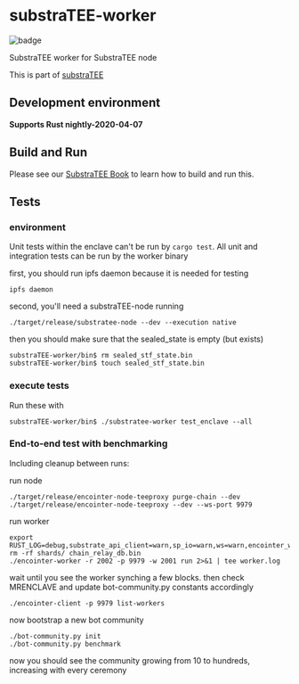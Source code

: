 # substraTEE-worker

![badge](https://img.shields.io/badge/substrate-2.0.0-success)

SubstraTEE worker for SubstraTEE node

This is part of [substraTEE](https://github.com/scs/substraTEE)

## Development environment
**Supports Rust nightly-2020-04-07**

## Build and Run
Please see our [SubstraTEE Book](https://www.substratee.com/howto_worker.html) to learn how to build and run this.

## Tests
### environment
Unit tests within the enclave can't be run by `cargo test`. All unit and integration tests can be run by the worker binary

first, you should run ipfs daemon because it is needed for testing
```
ipfs daemon
```
second, you'll need a substraTEE-node running
```
./target/release/substratee-node --dev --execution native
```
then you should make sure that the sealed_state is empty (but exists)
```
substraTEE-worker/bin$ rm sealed_stf_state.bin
substraTEE-worker/bin$ touch sealed_stf_state.bin
```

### execute tests
Run these with
```
substraTEE-worker/bin$ ./substratee-worker test_enclave --all
```

### End-to-end test with benchmarking

Including cleanup between runs:

run node
```
./target/release/encointer-node-teeproxy purge-chain --dev
./target/release/encointer-node-teeproxy --dev --ws-port 9979
```

run worker

```
export RUST_LOG=debug,substrate_api_client=warn,sp_io=warn,ws=warn,encointer_worker=info,substratee_worker_enclave=info,sp_io::misc=debug,runtime=debug,substratee_worker_enclave::state=warn,substratee_stf::sgx=info,chain_relay=warn,rustls=warn,encointer=debug
rm -rf shards/ chain_relay_db.bin
./encointer-worker -r 2002 -p 9979 -w 2001 run 2>&1 | tee worker.log
```

wait until you see the worker synching a few blocks. then check MRENCLAVE and update bot-community.py constants accordingly

```
./encointer-client -p 9979 list-workers
```

now bootstrap a new bot community

```
./bot-community.py init
./bot-community.py benchmark
```

now you should see the community growing from 10 to hundreds, increasing with every ceremony
